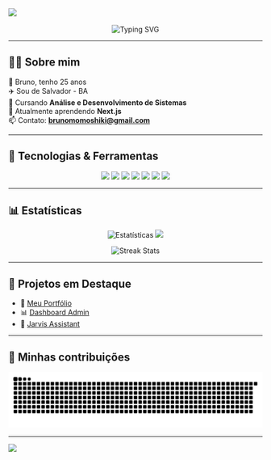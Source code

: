 <!-- Banner animado -->
<img src="https://capsule-render.vercel.app/api?type=waving&color=gradient&height=180&section=header&text=Bruno%20%7C%20Fullstack%20Developer&fontSize=32&fontAlignY=35&animation=fadeIn&desc=Bem-vindo%20ao%20meu%20GitHub!&descAlignY=55&descAlign=50"/>

<!-- Typing effect -->
<p align="center">
  <img src="https://readme-typing-svg.demolab.com?font=Fira+Code&size=22&pause=1000&center=true&vCenter=true&width=500&lines=Fullstack+Developer;React+%7C+Next.js+%7C+Node.js;Sempre+aprendendo+novas+tecnologias" alt="Typing SVG" />
</p>

---

## 👨‍💻 Sobre mim
👨‍ Bruno, tenho 25 anos  
✈️ Sou de Salvador - BA  
📘 Cursando **Análise e Desenvolvimento de Sistemas**  
🌱 Atualmente aprendendo **Next.js**  
📫 Contato: **brunomomoshiki@gmail.com**

---

## 🚀 Tecnologias & Ferramentas
<p align="center">
  <img src="https://img.shields.io/badge/Javascript-F7DF1E?style=for-the-badge&logo=javascript&logoColor=000"/>
  <img src="https://img.shields.io/badge/HTML5-E34F26?style=for-the-badge&logo=html5&logoColor=fff"/>
  <img src="https://img.shields.io/badge/CSS3-1572B6?style=for-the-badge&logo=css3&logoColor=fff"/>
  <img src="https://img.shields.io/badge/React-2025-blue?style=for-the-badge&logo=react&logoColor=61DAFB"/>
  <img src="https://img.shields.io/badge/Next.js-000?style=for-the-badge&logo=nextdotjs"/>
  <img src="https://img.shields.io/badge/SASS-CC6699?style=for-the-badge&logo=sass&logoColor=fff"/>
  <img src="https://img.shields.io/badge/Bootstrap-7952B3?style=for-the-badge&logo=bootstrap&logoColor=fff"/>
</p>

---

## 📊 Estatísticas
<p align="center">
  <img height="180em" src="https://github-readme-stats.vercel.app/api?username=DinDja&show_icons=true&theme=dracula" alt="Estatísticas"/>
  <img height="180em" src="https://github-readme-stats.vercel.app/api/top-langs/?username=DinDja&layout=compact&langs_count=7&theme=dracula"/>
</p>

<p align="center">
  <img src="https://github-readme-streak-stats.herokuapp.com/?user=DinDja&theme=dracula" alt="Streak Stats"/>
</p>

---

## 🚀 Projetos em Destaque
- 🔗 [Meu Portfólio](https://github.com/DinDja/portfolio)  
- 📊 [Dashboard Admin](https://github.com/DinDja/dashboard-admin)  
- 🤖 [Jarvis Assistant](https://github.com/DinDja/jarvis-assistant)  

---

## 🐍 Minhas contribuições
<p align="center">
  <img src="https://github.com/DinDja/DinDja/blob/output/github-contribution-grid-snake.svg"/>
</p>

---

<!-- Footer -->
<img src="https://capsule-render.vercel.app/api?type=waving&color=gradient&height=120&section=footer"/>
